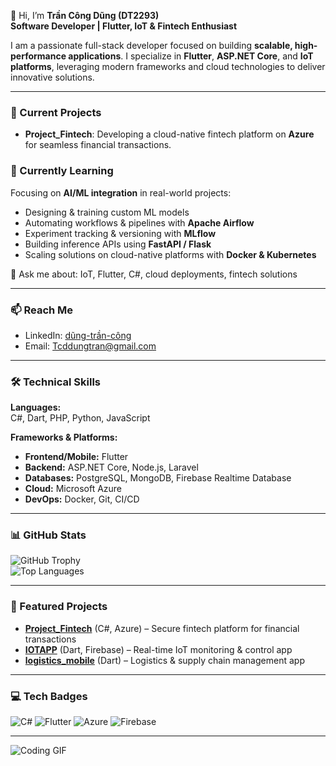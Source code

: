 👋 Hi, I’m **Trần Công Dũng (DT2293)**  
**Software Developer | Flutter, IoT & Fintech Enthusiast**

I am a passionate full-stack developer focused on building **scalable, high-performance applications**. I specialize in **Flutter**, **ASP.NET Core**, and **IoT platforms**, leveraging modern frameworks and cloud technologies to deliver innovative solutions.

---

### 🔭 Current Projects
- **Project_Fintech**: Developing a cloud-native fintech platform on **Azure** for seamless financial transactions.

### 🚀 Currently Learning
Focusing on **AI/ML integration** in real-world projects:
- Designing & training custom ML models
- Automating workflows & pipelines with **Apache Airflow**
- Experiment tracking & versioning with **MLflow**
- Building inference APIs using **FastAPI / Flask**
- Scaling solutions on cloud-native platforms with **Docker & Kubernetes**

💬 Ask me about: IoT, Flutter, C#, cloud deployments, fintech solutions

---

### 📫 Reach Me
- LinkedIn: [dũng-trần-công](https://www.linkedin.com/in/dũng-trần-công-22m0903)  
- Email: Tcddungtran@gmail.com  

---

### 🛠 Technical Skills

**Languages:**  
C#, Dart, PHP, Python, JavaScript  

**Frameworks & Platforms:**  
- **Frontend/Mobile:** Flutter  
- **Backend:** ASP.NET Core, Node.js, Laravel  
- **Databases:** PostgreSQL, MongoDB, Firebase Realtime Database  
- **Cloud:** Microsoft Azure  
- **DevOps:** Docker, Git, CI/CD  

---

### 📊 GitHub Stats

![GitHub Trophy](https://github-profile-trophy.vercel.app/?username=DT2293&theme=gruvbox)  
![Top Languages](https://github-readme-stats.vercel.app/api/top-langs/?username=DT2293&layout=compact&theme=radical)  

---

### 📌 Featured Projects
- **[Project_Fintech](https://github.com/DT2293/Project_Fintech)** (C#, Azure) – Secure fintech platform for financial transactions  
- **[IOTAPP](https://github.com/DT2293/IOTAPP)** (Dart, Firebase) – Real-time IoT monitoring & control app  
- **[logistics_mobile](https://github.com/DT2293/logistics_mobile)** (Dart) – Logistics & supply chain management app  

---

### 💻 Tech Badges
![C#](https://img.shields.io/badge/C%23-239120?style=for-the-badge&logo=c-sharp&logoColor=white)
![Flutter](https://img.shields.io/badge/Flutter-02569B?style=for-the-badge&logo=flutter&logoColor=white)
![Azure](https://img.shields.io/badge/Azure-0078D4?style=for-the-badge&logo=microsoft-azure&logoColor=white)
![Firebase](https://img.shields.io/badge/Firebase-FFCA28?style=for-the-badge&logo=firebase&logoColor=black)

---

![Coding GIF](https://media.giphy.com/media/3o7aD2saalBwwftBIY/giphy.gif)
